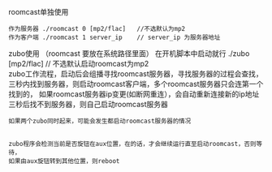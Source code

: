 
roomcast单独使用 

	作为服务器 ./roomcast 0 [mp2/flac]   //不选默认为mp2
	作为客户端 ./roomcast 1 server_ip    // server_ip 为服务器地址

zubo使用
	（roomcast 要放在系统路径里面）
	在开机脚本中启动就行 ./zubo [mp2/flac] // 不选默认启动roomcast为mp2  
	zubo工作流程，启动后会组播寻找roomcast服务器，寻找服务器的过程会查找，
	    三秒内找到服务器，则启动roomcast客户端，多个roomcast服务器只会连第一个找到的，
							如果roomcast服务器ip变更(如断网重连），会自动重新连接新的ip地址
            三秒后找不到服务器，则自己启动roomcast服务器

	如果两个zubo同时起来，可能会发生都启动roomcast服务器的情况

	
	zubo程序会检测当前是否旋钮在aux位置，在的话，才会继续运行直至启动roomcast，否则等待，
	如果由aux旋钮转到其他位置，则reboot
